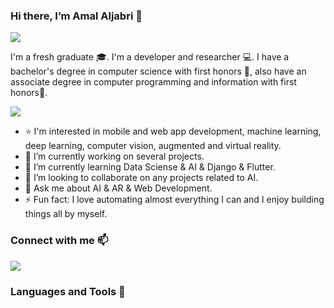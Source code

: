 ### Hi there, I’m Amal Aljabri 👋
![](https://komarev.com/ghpvc/?username=AmalAljabri&color=ff69b4)

I'm a fresh graduate 🎓. I'm a developer and researcher 💻. I have a bachelor's degree in computer science with first honors 🏅, also have an associate degree in computer programming and information with first honors🥇.

![](https://media.giphy.com/media/L1R1tvI9svkIWwpVYr/giphy.gif)

- ⭐️ I'm interested in mobile and web app development, machine learning, deep learning, computer vision, augmented and virtual reality.
- 🔭 I’m currently working on several projects.
- 🌱 I’m currently learning Data Sciense & AI & Django & Flutter.
- 👯 I’m looking to collaborate on any projects related to AI.
- 💬 Ask me about AI & AR & Web Development.
- ⚡ Fun fact: I love automating almost everything I can and I enjoy building things all by myself.

### Connect with me 📫 
[![](https://www.flaticon.com/svg/static/icons/svg/1384/1384060.svg)](https://www.flaticon.com/svg/static/icons/svg/1384/1384060.svg)
<!--
[![github](https://cloud.githubusercontent.com/assets/17016297/18839843/0e06a67a-83d2-11e6-993a-b35a182500e0.png)][1][![facebook](https://cloud.githubusercontent.com/assets/17016297/18839836/0a06deb4-83d2-11e6-8078-1d0974af0f63.png)][2][![linkedin](https://cloud.githubusercontent.com/assets/17016297/18839848/0fc7e74e-83d2-11e6-8c6a-277fc9d6e067.png)][3] -->

### Languages and Tools 🚀

